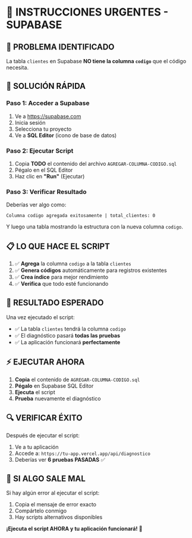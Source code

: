# 🚨 INSTRUCCIONES URGENTES - SUPABASE

## 🎯 **PROBLEMA IDENTIFICADO**
La tabla `clientes` en Supabase **NO tiene la columna `codigo`** que el código necesita.

## 🔧 **SOLUCIÓN RÁPIDA**

### **Paso 1: Acceder a Supabase**
1. Ve a https://supabase.com
2. Inicia sesión
3. Selecciona tu proyecto
4. Ve a **SQL Editor** (icono de base de datos)

### **Paso 2: Ejecutar Script**
1. Copia **TODO** el contenido del archivo `AGREGAR-COLUMNA-CODIGO.sql`
2. Pégalo en el SQL Editor
3. Haz clic en **"Run"** (Ejecutar)

### **Paso 3: Verificar Resultado**
Deberías ver algo como:
```
Columna codigo agregada exitosamente | total_clientes: 0
```

Y luego una tabla mostrando la estructura con la nueva columna `codigo`.

## 📋 **LO QUE HACE EL SCRIPT**

1. ✅ **Agrega** la columna `codigo` a la tabla `clientes`
2. ✅ **Genera códigos** automáticamente para registros existentes
3. ✅ **Crea índice** para mejor rendimiento
4. ✅ **Verifica** que todo esté funcionando

## 🎉 **RESULTADO ESPERADO**

Una vez ejecutado el script:
- ✅ La tabla `clientes` tendrá la columna `codigo`
- ✅ El diagnóstico pasará **todas las pruebas**
- ✅ La aplicación funcionará **perfectamente**

## ⚡ **EJECUTAR AHORA**

1. **Copia** el contenido de `AGREGAR-COLUMNA-CODIGO.sql`
2. **Pégalo** en Supabase SQL Editor
3. **Ejecuta** el script
4. **Prueba** nuevamente el diagnóstico

## 🔍 **VERIFICAR ÉXITO**

Después de ejecutar el script:
1. Ve a tu aplicación
2. Accede a: `https://tu-app.vercel.app/api/diagnostico`
3. Deberías ver **6 pruebas PASADAS** ✅

## 🚨 **SI ALGO SALE MAL**

Si hay algún error al ejecutar el script:
1. Copia el mensaje de error exacto
2. Compártelo conmigo
3. Hay scripts alternativos disponibles

**¡Ejecuta el script AHORA y tu aplicación funcionará!** 🚀 